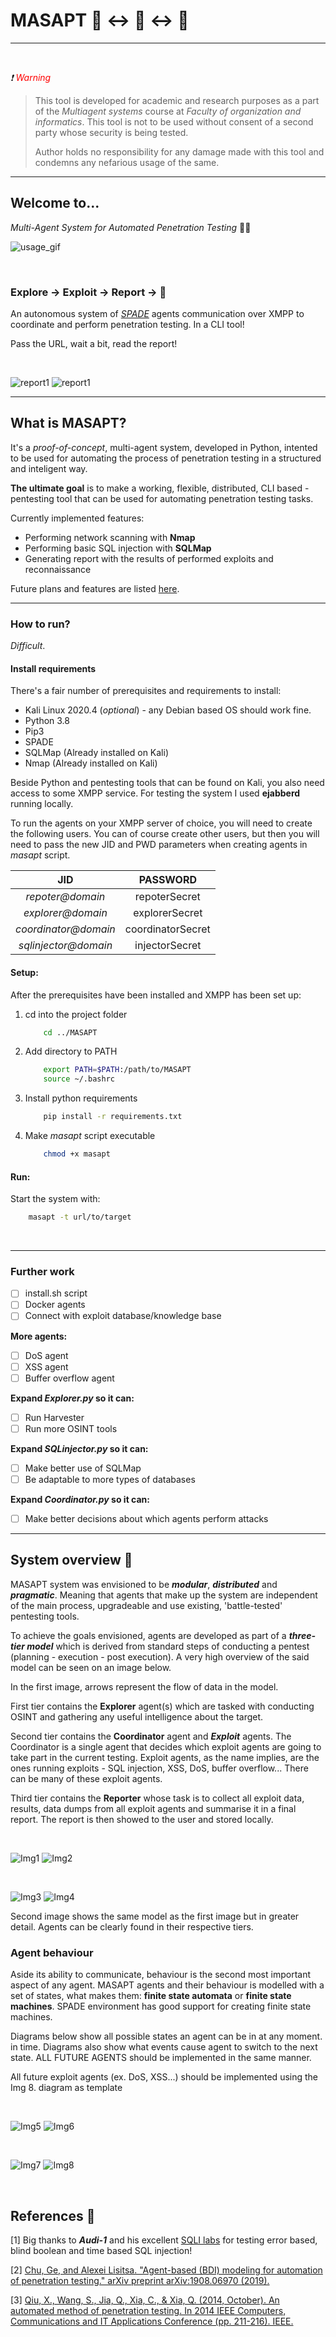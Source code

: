 # MASAPT 🤖 ↔ &#129302; ↔ 🤖
___

&nbsp;

_❗_ <span style="color:red">_Warning_</span>


> This tool is developed for academic and research purposes as a part of the
  _Multiagent systems_ course at _Faculty of organization and informatics_.
  This tool is not to be used without consent of a second party whose security
  is being tested.
>
> Author holds no responsibility for any damage made with this tool and
  condemns any nefarious usage of the same.

___

## Welcome to...

_Multi-Agent System for Automated Penetration Testing_ 🐱‍💻

![usage_gif](readme_files/run.gif)

&nbsp;

### Explore → Exploit → Report → 📝

An autonomous system of _[SPADE](https://spade-mas.readthedocs.io/en/latest/index.html)_ agents communication over XMPP to coordinate and perform
penetration testing. In a CLI tool!

Pass the URL, wait a bit, read the report!

&nbsp;
&nbsp;

![report1](readme_files/images/smallreport1.png) ![report1](readme_files/images/smallreport2.png)

___

## What is MASAPT?

It's a _proof-of-concept_, multi-agent system, developed in Python, intented to be used
for automating the process of penetration testing in a structured and inteligent way.

**The ultimate goal** is to make a working, flexible, distributed, CLI based - pentesting
tool that can be used for automating penetration testing tasks.

Currently implemented features:

- Performing network scanning with __Nmap__
- Performing basic SQL injection with __SQLMap__
- Generating report with the results of performed exploits and reconnaissance

Future plans and features are listed [here](#Further-work).
___

### How to run?

_Difficult_.

#### Install requirements

There's a fair number of prerequisites and requirements to install:

- Kali Linux 2020.4 (_optional_) - any Debian based OS should work fine.
- Python 3.8
- Pip3
- SPADE
- SQLMap (Already installed on Kali)
- Nmap (Already installed on Kali)

Beside Python and pentesting tools that can be found on Kali, you also need
access to some XMPP service. For testing the system I used **ejabberd**
running locally.

To run the agents on your XMPP server of choice, you will need to create
the following users. You can of course create other users, but then you
will need to pass the new JID and PWD parameters when creating agents in
_masapt_ script.

| JID | PASSWORD |
| :--:| :------: |
| _repoter@domain_ | repoterSecret |
| _explorer@domain_ | explorerSecret |
| _coordinator@domain_ | coordinatorSecret |
| _sqlinjector@domain_ | injectorSecret |

#### **Setup:**

After the prerequisites have been installed and XMPP has been set up:

1. cd into the project folder

    ```bash
        cd ../MASAPT
    ```

2. Add directory to PATH

    ```bash
        export PATH=$PATH:/path/to/MASAPT
        source ~/.bashrc
    ```

3. Install python requirements

    ```bash
        pip install -r requirements.txt
    ```

4. Make _masapt_ script executable

    ```bash
        chmod +x masapt
    ```

#### **Run:**

Start the system with:

```bash
    masapt -t url/to/target
```

&nbsp;

___

### Further work

- [ ] install.sh script
- [ ] Docker agents
- [ ] Connect with exploit database/knowledge base

**More agents:**

- [ ] DoS agent
- [ ] XSS agent
- [ ] Buffer overflow agent

**Expand _Explorer.py_ so it can:**

- [ ] Run Harvester
- [ ] Run more OSINT tools

**Expand _SQLinjector.py_ so it can:**

- [ ] Make better use of SQLMap
- [ ] Be adaptable to more types of databases

**Expand _Coordinator.py_ so it can:**

- [ ] Make better decisions about which agents perform attacks

___

## System overview 🔎

MASAPT system was envisioned to be **_modular_**, **_distributed_** and **_pragmatic_**. Meaning that agents
that make up the system are independent of the main process, upgradeable and use existing, 'battle-tested'
pentesting tools.

To achieve the goals envisioned, agents are developed as part of a **_three-tier model_** which is derived from
standard steps of conducting a pentest (planning - execution - post execution). A very high overview of the said model can be seen on an image below.

In the first image, arrows represent the flow of data in the model. 

First tier contains the **Explorer** agent(s) which are tasked with conducting OSINT and gathering any useful intelligence about the target.

Second tier contains the **Coordinator** agent and **_Exploit_** agents. The Coordinator is a single agent
that decides which exploit agents are going to take part in the current testing. Exploit agents, as the name
implies, are the ones running exploits - SQL injection, XSS, DoS, buffer overflow... There can be many of
these exploit agents.

Third tier contains the **Reporter** whose task is to collect all exploit data, results, data dumps from
all exploit agents and summarise it in a final report. The report is then showed to the user and stored
locally.

&nbsp;

![Img1](/readme_files/images/threetier.png) ![Img2](/readme_files/images/detailedthree.png)

&nbsp;
&nbsp;

![Img3](/readme_files/images/current.png) ![Img4](/readme_files/images/futureidea.png)


Second image shows the same model as the first image but in greater detail. Agents can be
clearly found in their respective tiers.

### Agent behaviour

Aside its ability to communicate, behaviour is the second most important aspect of any agent.
MASAPT agents and their behaviour is modelled with a set of states, what makes them: __finite state automata__ or __finite state machines__. SPADE environment has good support for creating finite
state machines.

Diagrams below show all possible states an agent can be in at any moment.
in time. Diagrams also show what events cause agent to switch to the next state.
ALL FUTURE AGENTS should be implemented in the same manner.

All future exploit agents (ex. DoS, XSS...) should be implemented using the Img 8. diagram as template

&nbsp;

![Img5](/readme_files/images/coordinator_fsm.PNG) ![Img6](/readme_files/images/explorer_fsm.PNG)

&nbsp;

![Img7](/readme_files/images/reporter_fsm.PNG) ![Img8](/readme_files/images/exploit_fsm.PNG)

&nbsp;


## References 🔗

[1] Big thanks to **_Audi-1_** and his excellent [SQLI labs](https://github.com/Audi-1/sqli-labs)
for testing error based, blind boolean and time based SQL injection!

[2] [Chu, Ge, and Alexei Lisitsa. "Agent-based (BDI) modeling for automation of penetration testing." arXiv preprint arXiv:1908.06970 (2019).](https://arxiv.org/abs/1908.06970)

[3] [Qiu, X., Wang, S., Jia, Q., Xia, C., & Xia, Q. (2014, October). An automated method of penetration testing. In 2014 IEEE Computers, Communications and IT Applications Conference (pp. 211-216). IEEE.](https://ieeexplore.ieee.org/abstract/document/7017198)
